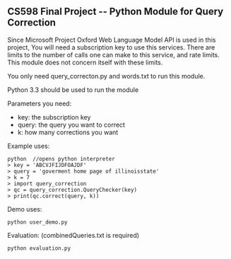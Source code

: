 ## CS598 Final Project -- Python Module for Query Correction

Since Microsoft Project Oxford Web Language Model API is used in this project, 
You will need a subscription key to use this services. There are limits to 
the number of calls one can make to this service, and rate limits. This module 
does not concern itself with these limits.

You only need query_correcton.py and words.txt to run this module. 

Python 3.3 should be used to run the module

Parameters you need:

* key: the subscription key
* query: the query you want to correct
* k: how many corrections you want 

Example uses:

    python  //opens python interpreter
    > key = 'ABCVJFIJDFOAJDF'
    > query = 'goverment home page of illinoisstate'
    > k = 7
    > import query_correction
    > qc = query_correction.QueryChecker(key)
    > print(qc.correct(query, k))
    
Demo uses:

    python user_demo.py
    
Evaluation: (combinedQueries.txt is required)

    python evaluation.py

